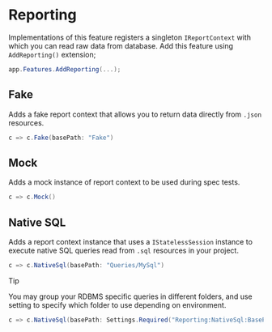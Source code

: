 # Reporting

Implementations of this feature registers a singleton `IReportContext` with
which you can read raw data from database. Add this feature using
`AddReporting()` extension;

```csharp
app.Features.AddReporting(...);
```

## Fake

Adds a fake report context that allows you to return data directly from `.json`
resources.

```csharp
c => c.Fake(basePath: "Fake")
```

## Mock

Adds a mock instance of report context to be used during spec tests.

```csharp
c => c.Mock()
```

## Native SQL

Adds a report context instance that uses a `IStatelessSession` instance to
execute native SQL queries read from `.sql` resources in your project.

```csharp
c => c.NativeSql(basePath: "Queries/MySql")
```

> [!TIP]
>
> You may group your RDBMS specific queries in different folders, and use
> setting to specify which folder to use depending on environment.
>
> ```csharp
> c => c.NativeSql(basePath: Settings.Required("Reporting:NativeSql:BasePath"))
> ```
